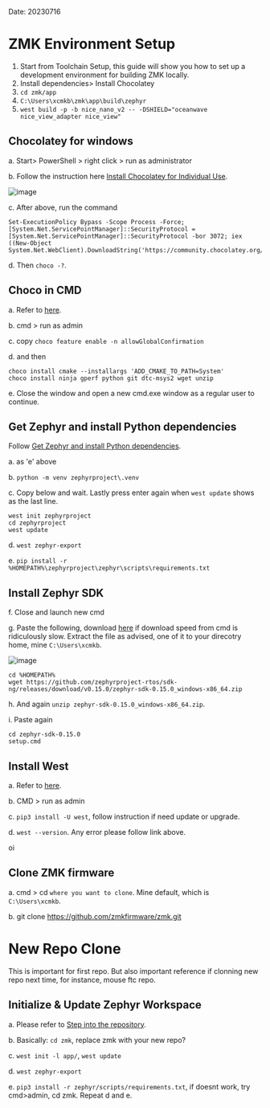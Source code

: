 Date: 20230716

# ZMK Environment Setup

1. Start from Toolchain Setup, this guide will show you how to set up a development environment for building ZMK locally. 
2. Install dependencies> Install Chocolatey
3. `cd zmk/app`
4. `C:\Users\xcmkb\zmk\app\build\zephyr`
5. `west build -p -b nice_nano_v2 -- -DSHIELD="oceanwave nice_view_adapter nice_view"`

## Chocolatey for windows
a. Start> PowerShell > right click > run as administrator

b. Follow the instruction here [Install Chocolatey for Individual Use](https://chocolatey.org/install#individual).

![image](https://github.com/superxc3/xcmkb/assets/79617315/0e875dc9-1632-4ac8-a164-6b1eb1e04415)

c. After above, run the command 
```
Set-ExecutionPolicy Bypass -Scope Process -Force; [System.Net.ServicePointManager]::SecurityProtocol = [System.Net.ServicePointManager]::SecurityProtocol -bor 3072; iex ((New-Object System.Net.WebClient).DownloadString('https://community.chocolatey.org/install.ps1'))
```
d. Then `choco -?`.

## Choco in CMD
a. Refer to [here](https://docs.zephyrproject.org/3.2.0/develop/getting_started/index.html).

b. cmd > run as admin

c. copy `choco feature enable -n allowGlobalConfirmation`

d. and then 
```
choco install cmake --installargs 'ADD_CMAKE_TO_PATH=System'
choco install ninja gperf python git dtc-msys2 wget unzip
```


e. Close the window and open a new cmd.exe window as a regular user to continue.

## Get Zephyr and install Python dependencies
Follow [Get Zephyr and install Python dependencies](https://docs.zephyrproject.org/3.2.0/develop/getting_started/index.html).

a. as 'e' above

b. `python -m venv zephyrproject\.venv`

c. Copy below and wait. Lastly press enter again when `west update` shows as the last line.
```
west init zephyrproject
cd zephyrproject
west update
```

d. `west zephyr-export`

e. `pip install -r %HOMEPATH%\zephyrproject\zephyr\scripts\requirements.txt`

## Install Zephyr SDK
f. Close and launch new cmd

g. Paste the following, download [here](https://github.com/zephyrproject-rtos/sdk-ng/releases/download/v0.15.0/zephyr-sdk-0.15.0_windows-x86_64.zip) if download speed from cmd is ridiculously slow. Extract the file as advised, one of it to your direcotry home, mine `C:\Users\xcmkb`.

![image](https://github.com/superxc3/xcmkb/assets/79617315/641e3c19-b5ed-4e62-9cfc-7162d20b134b)

```
cd %HOMEPATH%
wget https://github.com/zephyrproject-rtos/sdk-ng/releases/download/v0.15.0/zephyr-sdk-0.15.0_windows-x86_64.zip
```

h. And again `unzip zephyr-sdk-0.15.0_windows-x86_64.zip`.

i. Paste again
```
cd zephyr-sdk-0.15.0
setup.cmd
```

## Install West
a. Refer to [here](https://zmk.dev/docs/development/setup#install-west).

b. CMD > run as admin

c. `pip3 install -U west`, follow instruction if need update or upgrade.

d. `west --version`. Any error please follow link above.

oi
## Clone ZMK firmware
a. cmd > cd `where you want to clone`. Mine default, which is `C:\Users\xcmkb`.

b. git clone https://github.com/zmkfirmware/zmk.git


# New Repo Clone
This is important for first repo. But also important reference if clonning new repo next time, for instance, mouse ftc repo.

## Initialize & Update Zephyr Workspace
a. Please refer to [Step into the repository](https://zmk.dev/docs/development/setup#step-into-the-repository).

b. Basically: `cd zmk`, replace zmk with your new repo?

c. `west init -l app/`, `west update`

d. `west zephyr-export`

e. `pip3 install -r zephyr/scripts/requirements.txt`, if doesnt work, try cmd>admin, cd zmk. Repeat d and e.



